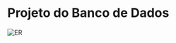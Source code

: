 # **Projeto do Banco de Dados** 


![ER](https://github.com/ICEI-PUC-Minas-PMV-SInt/pmv-sint-2023-2-e4-proj-dist-t1-devs-interview/assets/90725686/8c1c4a57-591f-450d-b386-a0bd8ea9b963)
